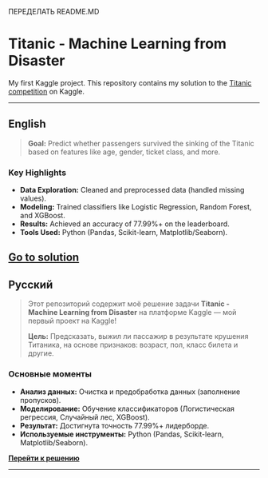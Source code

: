 ПЕРЕДЕЛАТЬ README.MD

# Titanic - Machine Learning from Disaster  
My first Kaggle project. This repository contains my solution to the [Titanic competition](https://www.kaggle.com/c/titanic) on Kaggle.  

---

## English  

> **Goal:** Predict whether passengers survived the sinking of the Titanic based on features like age, gender, ticket class, and more.  

### Key Highlights  
- **Data Exploration:** Cleaned and preprocessed data (handled missing values).  
- **Modeling:** Trained classifiers like Logistic Regression, Random Forest, and XGBoost.  
- **Results:** Achieved an accuracy of 77.99%+ on the leaderboard.  
- **Tools Used:** Python (Pandas, Scikit-learn, Matplotlib/Seaborn).  


<a href="https://github.com/neuezeldaa/TItanic_Kaggle/blob/main/Titanic_Kaggle_Zolotov.ipynb">**Go to solution**</a>
---

## Русский  
> Этот репозиторий содержит моё решение задачи **Titanic - Machine Learning from Disaster** на платформе Kaggle — мой первый проект на Kaggle!   
>  
> **Цель:** Предсказать, выжил ли пассажир в результате крушения Титаника, на основе признаков: возраст, пол, класс билета и другие.  

### Основные моменты  
- **Анализ данных:** Очистка и предобработка данных (заполнение пропусков).  
- **Моделирование:** Обучение классификаторов (Логистическая регрессия, Случайный лес, XGBoost).  
- **Результат:** Достигнута точность 77.99%+ лидерборде.  
- **Используемые инструменты:** Python (Pandas, Scikit-learn, Matplotlib/Seaborn).

<a href="https://github.com/neuezeldaa/TItanic_Kaggle/blob/main/Titanic_Kaggle_Zolotov.ipynb">**Перейти к решению**</a>

---
